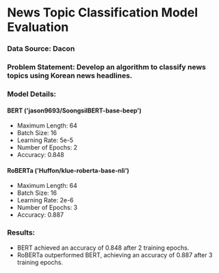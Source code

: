 # News Topic Classification Model Evaluation
### Data Source: Dacon

### Problem Statement: Develop an algorithm to classify news topics using Korean news headlines.

### Model Details:

#### BERT ('jason9693/SoongsilBERT-base-beep')
* Maximum Length: 64
* Batch Size: 16
* Learning Rate: 5e-5
* Number of Epochs: 2
* Accuracy: 0.848

#### RoBERTa ('Huffon/klue-roberta-base-nli')
* Maximum Length: 64
* Batch Size: 16
* Learning Rate: 2e-6
* Number of Epochs: 3
* Accuracy: 0.887

### Results:
* BERT achieved an accuracy of 0.848 after 2 training epochs.
* RoBERTa outperformed BERT, achieving an accuracy of 0.887 after 3 training epochs.
